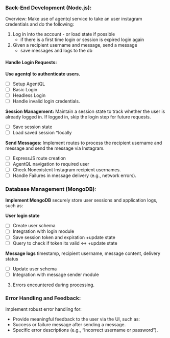 ### Back-End Development (Node.js):

Overview: Make use of agentql service to take an user instagram credentials and do the following:

1. Log in into the account - or load state if possible
    - if there is a first time login or session is expired login again
2. Given a recipient username and message, send a message
    - save messages and logs to the db

#### Handle Login Requests: 

**Use agentql to authenticate users.**
- [ ] Setup AgentQL
- [ ] Basic Login
- [ ] Headless Login
- [ ] Handle invalid login credentials.

**Session Management:** 
Maintain a session state to track whether the user is already logged in. If logged in, skip the login step for future requests.
- [ ] Save session state
- [ ] Load saved session
*locally

**Send Messages:** 
Implement routes to process the recipient username and message and send the message via Instagram.
- [ ] ExpressJS route creation
- [ ] AgentQL navigation to required user 
- [ ] Check Nonexistent Instagram recipient usernames.
- [ ] Handle Failures in message delivery (e.g., network errors).

### Database Management (MongoDB):

**Implement MongoDB**
securely store user sessions and application logs, such as:

**User login state** 
- [ ] Create user schema
- [ ] Integration with login module
- [ ] Save session token and expiration +update state
- [ ] Query to check if token its valid <-> +update state

**Message logs** 
timestamp, recipient username, message content, delivery status
- [ ] Update user schema
- [ ] Integration with message sender module

3. Errors encountered during processing.

### Error Handling and Feedback:

Implement robust error handling for:
- Provide meaningful feedback to the user via the UI, such as:
- Success or failure message after sending a message.
- Specific error descriptions (e.g., “Incorrect username or password”).